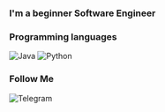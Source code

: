 
### I'm a beginner Software Engineer

### Programming languages
![Java](https://img.shields.io/badge/-Java-090909?style=for-the-badge&logo=java&logoColor=E6826C)
![Python](https://img.shields.io/badge/-Python-090909?style=for-the-badge&logo=python)

### Follow Me

![[Telegram](https://img.shields.io/badge/-Telegram-090909?style=for-the-badge&logo=telegram)](https://youtube.com)
